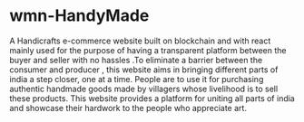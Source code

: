 # wmn-HandyMade
A Handicrafts e-commerce website built on blockchain and with react mainly used for the purpose of having a transparent platform between the buyer and seller with no hassles .To eliminate a barrier between the consumer and producer , this website aims in bringing different parts of india a step closer, one at a time. People are to use it for purchasing authentic handmade goods made by villagers whose livelihood is to sell these products. This website provides a platform for uniting all parts of india and showcase their hardwork to the people who appreciate art.
